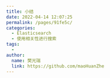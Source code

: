 ```yaml
---
title: 小结
date: 2022-04-14 12:07:25
permalink: /pages/91fe5c/
categories:
  - Elasticsearch
  - 使用相关性进行搜索
tags:
  - 
author: 
  name: 樊光瑞
  link: https://github.com/maoHuanZhe
---
```

